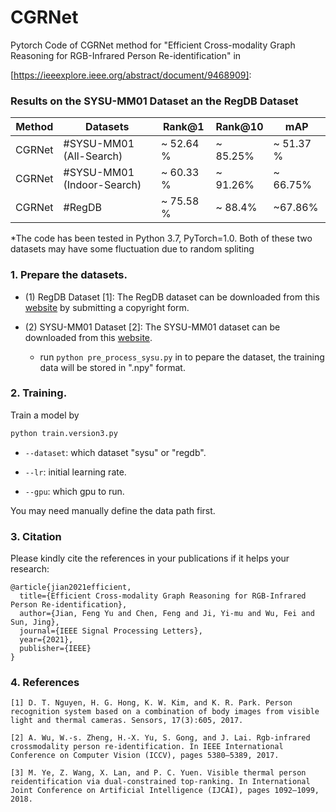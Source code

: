 

# CGRNet

Pytorch Code of CGRNet method for "Efficient Cross-modality Graph Reasoning for RGB-Infrared Person Re-identification" in 

[https://ieeexplore.ieee.org/abstract/document/9468909]: 



### Results on the SYSU-MM01 Dataset an the RegDB Dataset 
| Method | Datasets                   | Rank@1    | Rank@10  | mAP       |
| ------ | -------------------------- | --------- | -------- | --------- |
| CGRNet | #SYSU-MM01 (All-Search)    | ~ 52.64 % | ~ 85.25% | ~ 51.37 % |
| CGRNet | #SYSU-MM01 (Indoor-Search) | ~ 60.33 % | ~ 91.26% | ~ 66.75%  |
| CGRNet | #RegDB                     | ~ 75.58 % | ~ 88.4%  | ~67.86%   |



*The code has been tested in Python 3.7, PyTorch=1.0. Both of these two datasets may have some fluctuation due to random spliting

### 1. Prepare the datasets.

- (1) RegDB Dataset [1]: The RegDB dataset can be downloaded from this [website](http://dm.dongguk.edu/link.html) by submitting a copyright form.

- (2) SYSU-MM01 Dataset [2]: The SYSU-MM01 dataset can be downloaded from this [website](http://isee.sysu.edu.cn/project/RGBIRReID.htm).

   - run `python pre_process_sysu.py`  in to pepare the dataset, the training data will be stored in ".npy" format.

### 2. Training.
  Train a model by
  ```bash
python train.version3.py
  ```

  - `--dataset`: which dataset "sysu" or "regdb".

  - `--lr`: initial learning rate.
  
  - `--gpu`:  which gpu to run.

You may need manually define the data path first.

### 3. Citation

Please kindly cite the references in your publications if it helps your research:
```
@article{jian2021efficient,
  title={Efficient Cross-modality Graph Reasoning for RGB-Infrared Person Re-identification},
  author={Jian, Feng Yu and Chen, Feng and Ji, Yi-mu and Wu, Fei and Sun, Jing},
  journal={IEEE Signal Processing Letters},
  year={2021},
  publisher={IEEE}
}
```

### 4. References



```
[1] D. T. Nguyen, H. G. Hong, K. W. Kim, and K. R. Park. Person recognition system based on a combination of body images from visible light and thermal cameras. Sensors, 17(3):605, 2017.
```

```
[2] A. Wu, W.-s. Zheng, H.-X. Yu, S. Gong, and J. Lai. Rgb-infrared crossmodality person re-identification. In IEEE International Conference on Computer Vision (ICCV), pages 5380–5389, 2017.
```

```
[3] M. Ye, Z. Wang, X. Lan, and P. C. Yuen. Visible thermal person reidentification via dual-constrained top-ranking. In International Joint Conference on Artificial Intelligence (IJCAI), pages 1092–1099, 2018.
```


